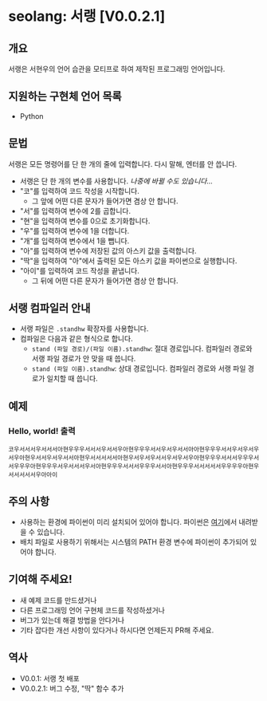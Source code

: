 # seolang: 서랭 [V0.0.2.1]

## 개요
서랭은 서현우의 언어 습관을 모티프로 하여 제작된 프로그래밍 언어입니다.

## 지원하는 구현체 언어 목록
* Python

## 문법
서랭은 모든 명령어를 단 한 개의 줄에 입력합니다. 다시 말해, 엔터를 안 씁니다.
* 서랭은 단 한 개의 변수를 사용합니다. _나중에 바뀔 수도 있습니다..._
* "코"를 입력하여 코드 작성을 시작합니다.
    * 그 앞에 어떤 다른 문자가 들어가면 겸상 안 합니다.
* "서"를 입력하여 변수에 2를 곱합니다.
* "현"을 입력하여 변수를 0으로 초기화합니다.
* "우"를 입력하여 변수에 1을 더합니다.
* "개"를 입력하여 변수에서 1을 뺍니다.
* "아"를 입력하여 변수에 저장된 값의 아스키 값을 출력합니다.
* "딱"을 입력하여 "아"에서 출력된 모든 아스키 값을 파이썬으로 실행합니다.
* "아이"를 입력하여 코드 작성을 끝냅니다.
    * 그 뒤에 어떤 다른 문자가 들어가면 겸상 안 합니다.

## 서랭 컴파일러 안내
* 서랭 파일은 `.standhw` 확장자를 사용합니다.
* 컴파일은 다음과 같은 형식으로 합니다.
    * `stand (파일 경로)/(파일 이름).standhw`: 절대 경로입니다. 컴파일러 경로와 서랭 파일 경로가 안 맞을 때 씁니다.
    * `stand (파일 이름).standhw`: 상대 경로입니다. 컴파일러 경로와 서랭 파일 경로가 일치할 때 씁니다.

## 예제

### Hello, world! 출력
```
코우서서서우서서서아현우우우서서서우서서우아현우우우서서우서우서서아아현우우우서서우서우서우서우아현우서서우서우서서아현우서서서서서아현우서우서우서서우서우서우아현우우우서서서우우우서서우우우아현우우우서우서서서우서아현우우우서서서우우우서서아현우우우서서서서서우우우우아현우서서서서서우아아이
```

## 주의 사항
* 사용하는 환경에 파이썬이 미리 설치되어 있어야 합니다. 파이썬은 [여기](https://www.python.org/)에서 내려받을 수 있습니다.
* 배치 파일로 사용하기 위해서는 시스템의 PATH 환경 변수에 파이썬이 추가되어 있어야 합니다.

## 기여해 주세요!
* 새 예제 코드를 만드셨거나
* 다른 프로그래밍 언어 구현체 코드를 작성하셨거나
* 버그가 있는데 해결 방법을 안다거나
* 기타 잡다한 개선 사항이 있다거나
하시다면 언제든지 PR해 주세요.

## 역사
* V0.0.1: 서랭 첫 배포
* V0.0.2.1: 버그 수정, "딱" 함수 추가